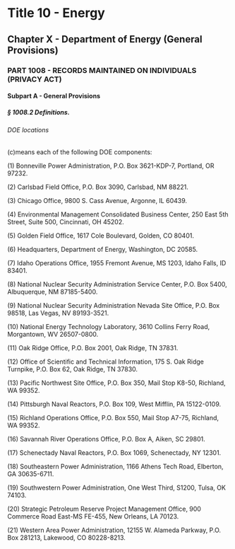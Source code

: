 
# Title 10 - Energy
## Chapter X - Department of Energy (General Provisions)
### PART 1008 - RECORDS MAINTAINED ON INDIVIDUALS (PRIVACY ACT)
#### Subpart A - General Provisions
##### § 1008.2 Definitions.
###### DOE locations

(c)means each of the following DOE components:

(1) Bonneville Power Administration, P.O. Box 3621-KDP-7, Portland, OR 97232.

(2) Carlsbad Field Office, P.O. Box 3090, Carlsbad, NM 88221.

(3) Chicago Office, 9800 S. Cass Avenue, Argonne, IL 60439.

(4) Environmental Management Consolidated Business Center, 250 East 5th Street, Suite 500, Cincinnati, OH 45202.

(5) Golden Field Office, 1617 Cole Boulevard, Golden, CO 80401.

(6) Headquarters, Department of Energy, Washington, DC 20585.

(7) Idaho Operations Office, 1955 Fremont Avenue, MS 1203, Idaho Falls, ID 83401.

(8) National Nuclear Security Administration Service Center, P.O. Box 5400, Albuquerque, NM 87185-5400.

(9) National Nuclear Security Administration Nevada Site Office, P.O. Box 98518, Las Vegas, NV 89193-3521.

(10) National Energy Technology Laboratory, 3610 Collins Ferry Road, Morgantown, WV 26507-0800.

(11) Oak Ridge Office, P.O. Box 2001, Oak Ridge, TN 37831.

(12) Office of Scientific and Technical Information, 175 S. Oak Ridge Turnpike, P.O. Box 62, Oak Ridge, TN 37830.

(13) Pacific Northwest Site Office, P.O. Box 350, Mail Stop K8-50, Richland, WA 99352.

(14) Pittsburgh Naval Reactors, P.O. Box 109, West Mifflin, PA 15122-0109.

(15) Richland Operations Office, P.O. Box 550, Mail Stop A7-75, Richland, WA 99352.

(16) Savannah River Operations Office, P.O. Box A, Aiken, SC 29801.

(17) Schenectady Naval Reactors, P.O. Box 1069, Schenectady, NY 12301.

(18) Southeastern Power Administration, 1166 Athens Tech Road, Elberton, GA 30635-6711.

(19) Southwestern Power Administration, One West Third, S1200, Tulsa, OK 74103.

(20) Strategic Petroleum Reserve Project Management Office, 900 Commerce Road East-MS FE-455, New Orleans, LA 70123.

(21) Western Area Power Administration, 12155 W. Alameda Parkway, P.O. Box 281213, Lakewood, CO 80228-8213.
